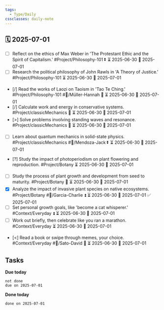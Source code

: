 ```yaml
---
tags:
  - Type/Daily
cssclasses: daily-note
---
```


## 🗓️ 2025-07-01

- [ ] Reflect on the ethics of Max Weber in 'The Protestant Ethic and the Spirit of Capitalism.' #Project/Philosophy-101 ⏬ ⏳ 2025-06-30 📅 2025-07-01
- [ ] Research the political philosophy of John Rawls in 'A Theory of Justice.' #Project/Philosophy-101 ⏳ 2025-06-30 📅 2025-07-01
- [/] Read the works of Laozi on Taoism in 'Tao Te Ching.' #Project/Philosophy-101 #👤/Müller-Hannah 🔺 ⏳ 2025-06-30 📅 2025-07-01
- [/] Calculate work and energy in conservative systems. #Project/classicMechanics 🔽 ⏳ 2025-06-30 📅 2025-07-01
- [>] Solve problems involving standing waves and resonance. #Project/classicMechanics 🔺 ⏳ 2025-06-30 📅 2025-07-01
- [ ] Learn about quantum mechanics in solid-state physics. #Project/classicMechanics #👤/Mendoza-Jack ⏬ ⏳ 2025-06-30 📅 2025-07-01
- [?] Study the impact of photoperiodism on plant flowering and reproduction. #Project/Botany ⏳ 2025-06-30 📅 2025-07-01
- [ ] Study the process of plant growth and development from seed to maturity. #Project/Botany 🔽 ⏳ 2025-06-30 📅 2025-07-01
- [x] Analyze the impact of invasive plant species on native ecosystems. #Project/Botany #👤/Garcia-Charlie ⏫ ⏳ 2025-06-30 📅 2025-07-01 ✅ 2025-07-01
- [ ] Set personal growth goals, like 'become a cat whisperer.' #Context/Everyday ⏫ ⏳ 2025-06-30 📅 2025-07-01
- [ ] Work out briefly, then celebrate like you ran a marathon. #Context/Everyday ⏳ 2025-06-30 📅 2025-07-01
- [<] Read a book or swipe through memes, your choice. #Context/Everyday #👤/Sato-David 🔼 ⏳ 2025-06-30 📅 2025-07-01

## Tasks

**Due today**

```tasks
not done
due on 2025-07-01
```

**Done today**

```tasks
done on 2025-07-01
```
            